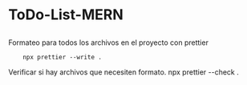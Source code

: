 # ToDo-List-MERN

##
Formateo para todos los archivos en el proyecto con prettier

		npx prettier --write .

Verificar si hay archivos que necesiten formato.
		npx prettier --check .
